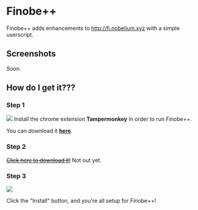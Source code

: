 # Finobe++
Finobe++ adds enhancements to http://fi.nobelium.xyz with a simple userscript.

## Screenshots
_Soon._

## How do I get it???
### Step 1
![](http://i.imgur.com/MRB3774.png)
Install the chrome extension **Tampermonkey** in order to run Finobe++.

You can download it **[here](https://chrome.google.com/webstore/detail/tampermonkey/dhdgffkkebhmkfjojejmpbldmpobfkfo?hl=en)**.

### Step 2
~~[Click here to download it!](https://github.com/jadc/finobeplusplus/raw/master/finobeplusplus.user.js)~~
Not out yet.

### Step 3
![](http://i.imgur.com/swUDLNw.png)

Click the "Install" button, and you're all setup for Finobe++!

